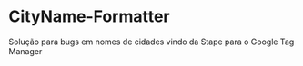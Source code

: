 # CityName-Formatter
Solução para bugs em nomes de cidades vindo da Stape para o Google Tag Manager
